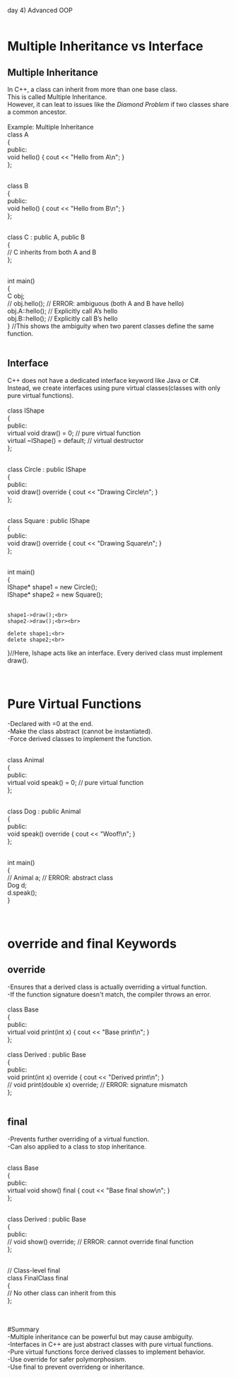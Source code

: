 day 4) Advanced OOP<br><br>

# Multiple Inheritance vs Interface<br>
## Multiple Inheritance<br>
In C++, a class can inherit from more than one base class.<br>
This is called Multiple Inheritance.<br>
However, it  can leat to issues like the *Diamond Problem* if two classes share a common ancestor.
<br><br>
Example: Multiple Inheritance<br>
class A <br>
{<br>
public:<br>
    void hello() { cout << "Hello from A\n"; }<br>
};<br><br>

class B <br>
{<br>
public:<br>
    void hello() { cout << "Hello from B\n"; }<br>
};<br><br>

class C : public A, public B <br>
{<br>
    // C inherits from both A and B<br>
};<br><br>

int main()<br>
{<br>
    C obj;<br>
    // obj.hello(); // ERROR: ambiguous (both A and B have hello)<br>
    obj.A::hello(); // Explicitly call A’s hello<br>
    obj.B::hello(); // Explicitly call B’s hello<br>
} //This shows the ambiguity when two parent classes define the same function.<br><br>

## Interface<br>
C++ does not have a dedicated interface keyword like Java or C#.<br>
Instead, we create interfaces using pure virtual classes(classes with only pure virtual functions).
<br><br>
class IShape <br>
{<br>
public:<br>
    virtual void draw() = 0; // pure virtual function<br>
    virtual ~IShape() = default; // virtual destructor<br>
};<br><br>

class Circle : public IShape <br>
{<br>
public:<br>
    void draw() override { cout << "Drawing Circle\n"; }<br>
};<br><br>

class Square : public IShape <br>
{<br>
public:<br>
    void draw() override { cout << "Drawing Square\n"; }<br>
};<br><br>

int main() <br>
{<br>
    IShape* shape1 = new Circle();<br>
    IShape* shape2 = new Square();<br><br>

    shape1->draw();<br>
    shape2->draw();<br><br>

    delete shape1;<br>
    delete shape2;<br>
}//Here, Ishape acts like an interface. Every derived class must implement draw().<br><br><br>


# Pure Virtual Functions<br>
-Declared with =0 at the end.<br>
-Make the class abstract (cannot be instantiated).<br>
-Force derived classes to implement the function.<br><br>

class Animal <br>
{<br>
public:<br>
    virtual void speak() = 0; // pure virtual function<br>
};<br><br>

class Dog : public Animal <br>
{<br>
public:<br>
    void speak() override { cout << "Woof!\n"; }<br>
};<br><br>

int main() <br>
{<br>
    // Animal a; // ERROR: abstract class<br>
    Dog d;<br>
    d.speak();<br>
}<br><br><br>


# override and final Keywords<br>
## override<br>
   -Ensures that a derived class is actually overriding a virtual function.<br>
   -If the function signature doesn't match, the compiler throws an error.
<br><br>
class Base <br>
{<br>
public:<br>
    virtual void print(int x) { cout << "Base print\n"; }<br>
};<br>
<br>
class Derived : public Base<br>
{<br>
public:<br>
    void print(int x) override { cout << "Derived print\n"; }<br>
    // void print(double x) override; // ERROR: signature mismatch<br>
};<br><br>

## final<br>
   -Prevents further overriding of a virtual function.<br>
   -Can also applied to a class to stop inheritance.<br><br>

class Base<br>
{<br>
public:<br>
    virtual void show() final { cout << "Base final show\n"; }<br>
};<br><br>

class Derived : public Base <br>
{<br>
public:<br>
    // void show() override; // ERROR: cannot override final function<br>
};<br><br>

// Class-level final<br>
class FinalClass final <br>
{<br>
    // No other class can inherit from this<br>
};<br><br><br>


#Summary<br>
-Multiple inheritance can be powerful but may cause ambiguity.<br>
-Interfaces in C++ are just abstract classes with pure virtual functions.<br>
-Pure virtual functions force derived classes to implement behavior.<br>
-Use override for safer polymorphosism.<br>
-Use final to prevent overrideng or inheritance.<br>
